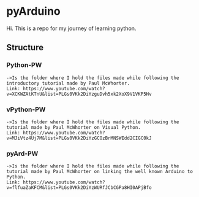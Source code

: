 # pyArduino

Hi. This is a repo for my journey of learning python.

## Structure

### Python-PW

    ->Is the folder where I hold the files made while following the introductory tutorial made by Paul McWhorter.
    Link: https://www.youtube.com/watch?v=XCKWZAtKTnU&list=PLGs0VKk2DiYzguDvh5xk2XoX9V1VKP5Hv

### vPython-PW

    ->Is the folder where I hold the files made while following the tutorial made by Paul McWhorter on Visual Python.
    Link: https://www.youtube.com/watch?v=MJiVtz4Uj7M&list=PLGs0VKk2DiYzGCOzBrMNSWEdd2CIGC0kJ

### pyArd-PW

    ->Is the folder where I hold the files made while following the tutorial made by Paul McWhorter on linking the well known Arduino to Python.
    Link: https://www.youtube.com/watch?v=flfuaZaKFCM&list=PLGs0VKk2DiYzWURfJCbCGPa8HI0APjBfo
